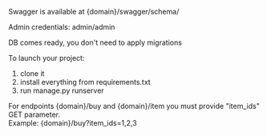 Swagger is available at {domain}/swagger/schema/

Admin credentials: admin/admin

DB comes ready, you don't need to apply migrations

To launch your project:
1) clone it
2) install everything from requirements.txt
3) run manage.py runserver

For endpoints {domain}/buy and {domain}/item you must provide "item_ids" GET parameter.<br>
Example: {domain}/buy?item_ids=1,2,3